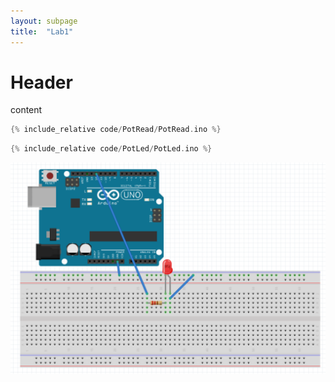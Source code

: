 ```yaml
---
layout: subpage
title:  "Lab1"
---
```


# Header

content

```cpp
{% include_relative code/PotRead/PotRead.ino %}
```

```cpp
{% include_relative code/PotLed/PotLed.ino %}
```

![Image](images/blink.png)